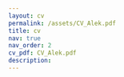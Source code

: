 ```yaml
---
layout: cv
permalink: /assets/CV_Alek.pdf
title: cv
nav: true
nav_order: 2
cv_pdf: CV_Alek.pdf
description:
---
```

